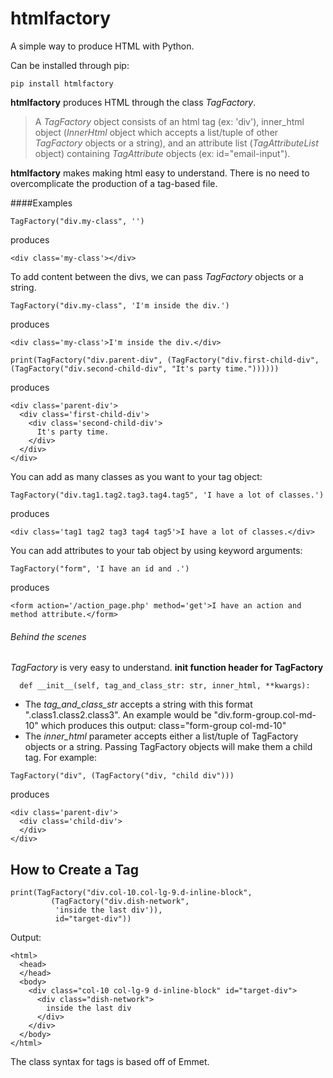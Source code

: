 # htmlfactory
A simple way to produce HTML with Python.

Can be installed through pip:
```
pip install htmlfactory
```

**htmlfactory** produces HTML through the class *TagFactory*.

>A *TagFactory* object consists of an html tag (ex: 'div'),
>inner_html object (*InnerHtml* object which accepts a list/tuple of other *TagFactory* objects or a string),
>and an attribute list (*TagAttributeList* object) containing *TagAttribute* objects (ex: id="email-input").


**htmlfactory** makes making html easy to understand. There is no need to overcomplicate the production of a tag-based file.

####Examples

```
TagFactory("div.my-class", '')
```
produces
```
<div class='my-class'></div>
```

To add content between the divs, we can pass *TagFactory* objects or a string.
```
TagFactory("div.my-class", 'I'm inside the div.')
```
produces
```
<div class='my-class'>I'm inside the div.</div>
```

```
print(TagFactory("div.parent-div", (TagFactory("div.first-child-div", (TagFactory("div.second-child-div", "It's party time."))))))
```
produces
```
<div class='parent-div'>
  <div class='first-child-div'>
    <div class='second-child-div'>
      It's party time.
    </div>
  </div>
</div>
```

You can add as many classes as you want to your tag object:
```
TagFactory("div.tag1.tag2.tag3.tag4.tag5", 'I have a lot of classes.')
```
produces
```
<div class='tag1 tag2 tag3 tag4 tag5'>I have a lot of classes.</div>
```

You can add attributes to your tab object by using keyword arguments:
```
TagFactory("form", 'I have an id and .')
```
produces
```
<form action='/action_page.php' method='get'>I have an action and method attribute.</form>
```









###### Behind the scenes
*TagFactory* is very easy to understand.
**__init__ function header for TagFactory**
```
  def __init__(self, tag_and_class_str: str, inner_html, **kwargs):
```
- The *tag_and_class_str* accepts a string with this format "*<tag>*.class1.class2.class3". An example would be "div.form-group.col-md-10" which produces this output: class="form-group col-md-10"
- The *inner_html* parameter accepts either a list/tuple of TagFactory objects or a string. Passing TagFactory objects will make them a child tag. For example:
```
TagFactory("div", (TagFactory("div, "child div")))
```
produces
```
<div class='parent-div'>
  <div class='child-div'>
  </div>
</div>
```

How to Create a Tag
-------------------
```
print(TagFactory("div.col-10.col-lg-9.d-inline-block",
         (TagFactory("div.dish-network",
          'inside the last div')),
          id="target-div"))
```

Output:

```
<html>
  <head>
  </head>
  <body>
    <div class="col-10 col-lg-9 d-inline-block" id="target-div">
      <div class="dish-network">
        inside the last div
      </div>
    </div>
  </body>
</html>
```

The class syntax for tags is based off of Emmet.
